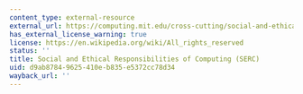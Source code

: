 ```yaml
---
content_type: external-resource
external_url: https://computing.mit.edu/cross-cutting/social-and-ethical-responsibilities-of-computing/
has_external_license_warning: true
license: https://en.wikipedia.org/wiki/All_rights_reserved
status: ''
title: Social and Ethical Responsibilities of Computing (SERC)
uid: d9ab8784-9625-410e-b835-e5372cc78d34
wayback_url: ''
---
```

